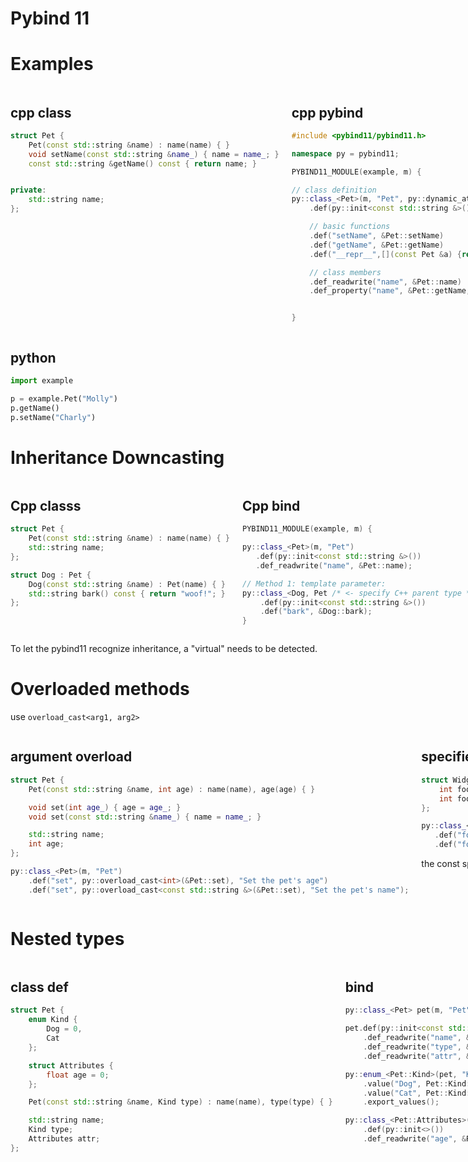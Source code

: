 # Pybind 11


# Examples 


<div style="display: flex;">

<div style="flex: 1; padding-right: 10px;">

## cpp class

```cpp
struct Pet {
    Pet(const std::string &name) : name(name) { }
    void setName(const std::string &name_) { name = name_; }
    const std::string &getName() const { return name; }


private:
    std::string name;
};
```

</div>



<div style="flex: 1; padding-left: 10px;">


## cpp pybind
```cpp 
#include <pybind11/pybind11.h>

namespace py = pybind11;

PYBIND11_MODULE(example, m) {

// class definition    
py::class_<Pet>(m, "Pet", py::dynamic_attr())   // add "py::dynamic_attr()"
    .def(py::init<const std::string &>())

    // basic functions
    .def("setName", &Pet::setName)
    .def("getName", &Pet::getName)
    .def("__repr__",[](const Pet &a) {return "<example.Pet named '" + a.name + "'>";}

    // class members
    .def_readwrite("name", &Pet::name)      // for public class members
    .def_property("name", &Pet::getName, &Pet::setName); // for private members


}
```

</div>
</div>

## python

```python
import example

p = example.Pet("Molly")
p.getName()
p.setName("Charly")

```




# Inheritance Downcasting

<div style="display: flex;">

<div style="flex: 1; padding-right: 10px;">

## Cpp classs


```cpp
struct Pet {
    Pet(const std::string &name) : name(name) { }
    std::string name;
};

struct Dog : Pet {
    Dog(const std::string &name) : Pet(name) { }
    std::string bark() const { return "woof!"; }
};
```
</div>



<div style="flex: 1; padding-left: 10px;">

## Cpp bind

```cpp
PYBIND11_MODULE(example, m) {

py::class_<Pet>(m, "Pet")
   .def(py::init<const std::string &>())
   .def_readwrite("name", &Pet::name);

// Method 1: template parameter:
py::class_<Dog, Pet /* <- specify C++ parent type */>(m, "Dog")
    .def(py::init<const std::string &>())
    .def("bark", &Dog::bark);
}

```
</div>
</div>

To let the pybind11 recognize inheritance, a "virtual" needs to be detected.   




# Overloaded methods

use `overload_cast<arg1, arg2>`

<div style="display: flex;">
<div style="flex: 1; padding-right: 10px;">

## argument overload

```cpp
struct Pet {
    Pet(const std::string &name, int age) : name(name), age(age) { }

    void set(int age_) { age = age_; }
    void set(const std::string &name_) { name = name_; }

    std::string name;
    int age;
};

py::class_<Pet>(m, "Pet")
    .def("set", py::overload_cast<int>(&Pet::set), "Set the pet's age")
    .def("set", py::overload_cast<const std::string &>(&Pet::set), "Set the pet's name");
```


</div>
<div style="flex: 1; padding-left: 10px;">


## specifier overload
```cpp
struct Widget {
    int foo(int x, float y);
    int foo(int x, float y) const;
};

py::class_<Widget>(m, "Widget")
   .def("foo_mutable", py::overload_cast<int, float>(&Widget::foo))
   .def("foo_const",   py::overload_cast<int, float>(&Widget::foo, py::const_));
```
the const specifier does not constify variables in python.
</div>
</div>


# Nested types



<div style="display: flex;">
<div style="flex: 1; padding-right: 10px;">

## class def

```cpp
struct Pet {
    enum Kind {
        Dog = 0,
        Cat
    };

    struct Attributes {
        float age = 0;
    };

    Pet(const std::string &name, Kind type) : name(name), type(type) { }

    std::string name;
    Kind type;
    Attributes attr;
};

```


</div>
<div style="flex: 1; padding-left: 10px;">


## bind
```cpp
py::class_<Pet> pet(m, "Pet");

pet.def(py::init<const std::string &, Pet::Kind>())
    .def_readwrite("name", &Pet::name)
    .def_readwrite("type", &Pet::type)
    .def_readwrite("attr", &Pet::attr);

py::enum_<Pet::Kind>(pet, "Kind")
    .value("Dog", Pet::Kind::Dog)
    .value("Cat", Pet::Kind::Cat)
    .export_values();

py::class_<Pet::Attributes>(pet, "Attributes")
    .def(py::init<>())
    .def_readwrite("age", &Pet::Attributes::age);
```

</div>
</div>
